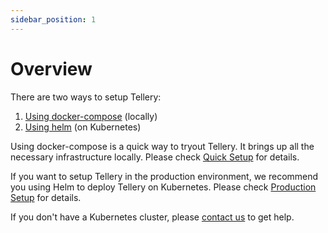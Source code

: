 ```yaml
---
sidebar_position: 1
---
```


# Overview

There are two ways to setup Tellery:

1. [Using docker-compose](./using-docker-compose.md) (locally)
2. [Using helm](./using-helm.md) (on Kubernetes)

Using docker-compose is a quick way to tryout Tellery. It brings up all the necessary infrastructure locally. Please check [Quick Setup](./using-docker-compose.md) for details.

If you want to setup Tellery in the production environment, we recommend you using Helm to deploy Tellery on Kubernetes. Please check [Production Setup](./using-helm.md) for details.

If you don't have a Kubernetes cluster, please [contact us](mailto:contact@tellery.io) to get help.
